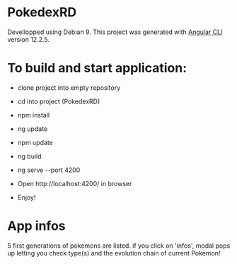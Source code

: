 # PokedexRD
Devellopped using Debian 9.
This project was generated with [Angular CLI](https://github.com/angular/angular-cli) version 12.2.5.

# To build and start application:

- clone project into empty repository
- cd into project (PokedexRD)
- npm install
- ng update
- npm update
- ng build
- ng serve --port 4200

- Open http://localhost:4200/ in browser
- Enjoy!

# App infos 

5 first generations of pokemons are listed.
if you click on 'infos', modal pops up letting you check type(s) and the evolution chain of current Pokemon!
